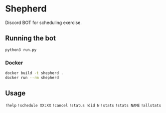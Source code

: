 # Shepherd
Discord BOT for scheduling exercise.

## Running the bot

```bash
python3 run.py
```

### Docker

```bash
docker build -t shepherd .
docker run --rm shepherd
```

## Usage

`!help`
`!schedule XX:XX`
`!cancel`
`!status`
`!did N`
`!stats`
`!stats NAME`
`!allstats`
